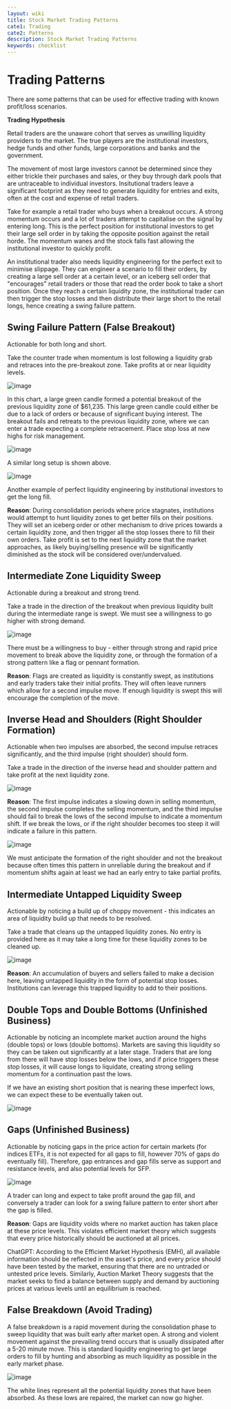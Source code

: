 ```yaml
---
layout: wiki
title: Stock Market Trading Patterns
cate1: Trading
cate2: Patterns
description: Stock Market Trading Patterns
keywords: checklist
---
```


# Trading Patterns
There are some patterns that can be used for effective trading with known profit/loss scenarios.

**Trading Hypothesis**

Retail traders are the unaware cohort that serves as unwilling liquidity providers to the market. The true players are the institutional investors, hedge funds and other funds, large corporations and banks and the government.

The movement of most large investors cannot be determined since they either trickle their purchases and sales, or they buy through dark pools that are untraceable to individual investors. Insitutional traders leave a significant footprint as they need to generate liquidity for entries and exits, often at the cost and expense of retail traders.

Take for example a retail trader who buys when a breakout occurs. A strong momentum occurs and a lot of traders attempt to capitalise on the signal by entering long. This is the perfect position for institutional investors to get their large sell order in by taking the opposite position against the retail horde. The momentum wanes and the stock falls fast allowing the institutional investor to quickly profit.

An institutional trader also needs liquidity engineering for the perfect exit to minimise slippage. They can engineer a scenario to fill their orders, by creating a large sell order at a certain level, or an iceberg sell order that "encourages" retail traders or those that read the order book to take a short position. Once they reach a certain liquidity zone, the institutional trader can then trigger the stop losses and then distribute their large short to the retail longs, hence creating a swing failure pattern.

## Swing Failure Pattern (False Breakout)
Actionable for both long and short.

Take the counter trade when momentum is lost following a liquidity grab and retraces into the pre-breakout zone. Take profits at or near liquidity levels.

![image](https://github.com/user-attachments/assets/2c33b823-bd55-4e19-a39f-ccbe679b0b08)

In this chart, a large green candle formed a potential breakout of the previous liquidity zone of $61,235. This large green candle could either be due to a lack of orders or because of significant buying interest. The breakout fails and retreats to the previous liquidity zone, where we can enter a trade expecting a complete retracement. Place stop loss at new highs for risk management.

![image](https://github.com/user-attachments/assets/18632526-14bf-48dc-8021-4b0ce9692963)

A similar long setup is shown above.

![image](https://github.com/user-attachments/assets/b68c5512-0ea2-4f0c-84d3-3cf65850e5df)

Another example of perfect liquidity engineering by institutional investors to get the long fill.

**Reason**: During consolidation periods where price stagnates, institutions would attempt to hunt liquidity zones to get better fills on their positions. They will set an iceberg order or other mechanism to drive prices towards a certain liquidity zone, and then trigger all the stop losses there to fill their own orders. Take profit is set to the next liquidity zone that the market approaches, as likely buying/selling presence will be significantly diminished as the stock will be considered over/undervalued.

## Intermediate Zone Liquidity Sweep
Actionable during a breakout and strong trend.

Take a trade in the direction of the breakout when previous liquidity built during the intermediate range is swept. We must see a willingness to go higher with strong demand.

![image](https://github.com/user-attachments/assets/4f019428-df3a-4331-9f98-b3980b4b9bd1)

There must be a willingness to buy - either through strong and rapid price movement to break above the liquidity zone, or through the formation of a strong pattern like a flag or pennant formation.

**Reason**: Flags are created as liquidity is constantly swept, as institutions and early traders take their initial profits. They will often leave runners which allow for a second impulse move. If enough liquidity is swept this will encourage the completion of the move.

## Inverse Head and Shoulders (Right Shoulder Formation)
Actionable when two impulses are absorbed, the second impulse retraces significantly, and the third impulse (right shoulder) should form.

Take a trade in the direction of the inverse head and shoulder pattern and take profit at the next liquidity zone.

![image](https://github.com/user-attachments/assets/04824d88-fdff-48de-8c78-366043970df9)

**Reason**: The first impulse indicates a slowing down in selling momentum, the second impulse completes the selling momentum, and the third impulse should fail to break the lows of the second impulse to indicate a momentum shift. If we break the lows, or if the right shoulder becomes too steep it will indicate a failure in this pattern.

![image](https://github.com/user-attachments/assets/0e7a1ac6-0582-44b9-92ec-8c8df1998ab4)

We must anticipate the formation of the right shoulder and not the breakout because often times this pattern in unreliable during the breakout and if momentum shifts again at least we had an early entry to take partial profits.

## Intermediate Untapped Liquidity Sweep
Actionable by noticing a build up of choppy movement - this indicates an area of liquidity build up that needs to be resolved.

Take a trade that cleans up the untapped liquidity zones. No entry is provided here as it may take a long time for these liquidity zones to be cleaned up.

![image](https://github.com/user-attachments/assets/61f3605d-ed78-4e0a-8a16-f7b709a0bb6c)

**Reason**: An accumulation of buyers and sellers failed to make a decision here, leaving untapped liquidity in the form of potential stop losses. Institutions can leverage this trapped liquidity to add to their positions.

## Double Tops and Double Bottoms (Unfinished Business)
Actionable by noticing an incomplete market auction around the highs (double tops) or lows (double bottoms). Markets are saving this liquidity so they can be taken out significantly at a later stage. Traders that are long from there will have stop losses below the lows, and if price triggers these stop losses, it will cause longs to liquidate, creating strong selling momentum for a continuation past the lows.

If we have an existing short position that is nearing these imperfect lows, we can expect these to be eventually taken out.

![image](https://github.com/user-attachments/assets/7cd9fafb-e090-44a7-a2de-2cb82f06553d)

## Gaps (Unfinished Business)
Actionable by noticing gaps in the price action for certain markets (for indices ETFs, it is not expected for all gaps to fill, however 70% of gaps do eventually fill). Therefore, gap entrances and gap fills serve as support and resistance levels, and also potential levels for SFP.

![image](https://github.com/user-attachments/assets/dc5480f2-727a-4c70-b8c8-e77f3cb729f0)

A trader can long and expect to take profit around the gap fill, and conversely a trader can look for a swing failure pattern to enter short after the gap is filled.

**Reason**: Gaps are liquidity voids where no market auction has taken place at these price levels. This violates efficient market theory which suggests that every price historically should be auctioned at all prices.

ChatGPT: According to the Efficient Market Hypothesis (EMH), all available information should be reflected in the asset's price, and every price should have been tested by the market, ensuring that there are no untraded or untested price levels. Similarly, Auction Market Theory suggests that the market seeks to find a balance between supply and demand by auctioning prices at various levels until an equilibrium is reached.

## False Breakdown (Avoid Trading)
A false breakdown is a rapid movement during the consolidation phase to sweep liquidity that was built early after market open. A strong and violent movement against the prevailing trend occurs that is usually dissipated after a 5-20 minute move. This is standard liquidity engineering to get large orders to fill by hunting and absorbing as much liquidity as possible in the early market phase.

![image](https://github.com/user-attachments/assets/78ce191e-c11d-45eb-b987-fa254c43ee07)

The white lines represent all the potential liquidity zones that have been absorbed. As these lows are repaired, the market can now go higher.



